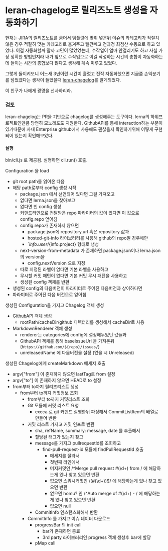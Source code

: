 # leran-chagelog로 릴리즈노트 생성을 자동화하기

현재는 JIRA의 릴리즈노트를 긁어서 템플릿에 맞춰 넣은뒤 이슈의 카테고리가 적절치 않은 경우 적절히 맞는 카테고리로 옮겨주고 뺄건빼고 전과정 최첨산 수동으로 하고 있었다.
이걸 자동화할까 말까 고민이 많았었는데, 수작업이 얼마 안걸리기도 하고 사실 가장 정확한 방법인지라 내가 앞으로 수작업으로 이걸 작성하는 시간의 총합이 자동화하는데 들이는 시간의 총합보다 많다고 생각해 계속 미루고 있었다.

그렇게 돌이켜보니 어느새 3년이란 시간이 흘렀고 진작 자동화했으면 지금쯤 손익분기를 넘었겠다는 생각이 들었을때 [leran-chagelog](https://github.com/lerna/lerna-changelog)를 알게되었다.

이 친구가 나에게 광명을 선사하리라.

### 검토
leran-chagelog는 PR을 기반으로 chagelog를 생성해주는 도구이다. lerna의 하위프로젝트인만큼 당연히 모노레포도 지원한다.
GithubAPI를 통해 interaction하는 부분이 있기때문에 사내 Enterprise github에서 사용해도 괜찮을지 확인하기위해 어떻게 구현되어 있는지 확인해보았다.

#### 실행
bin/cli.js 로 제공됨.
실행하면 cli.run() 호출.

Configuration 을 load
- git root path를 읽어온 다음
- 해당 path로부터 config 생성 시작
  - package.json 에서 선언되어 있다면 그걸 가져오고
  - 없다면 lerna.json을 찾아보고
  - 없다면 빈 config 생성
  - 커맨드라인으로 전달받은 repo 파라미터의 값이 있다면 이 값으로 config.repo 엎어침
  - config.repo가 존재하지 않으면
    - package.json에 repository.url 혹은 repository 값과
    - hosted-git-info 라이브러리를 사용해 github의 repo일 경우에만
    - `${info.user}/${info.project} 형태로 생성
  - next-version-from-metadata 가 존재하면 package.json이나 lerna.json의 version을 
    - config.nextVersion 으로 지정
  - 따로 지정된 라벨이 없다면 기본 라벨을 사용하고
  - 무시할 커밋 패턴이 없다면 기본 커밋 무시 패턴을 사용하고
  - 생성된 config 객체를 반환
- 생성된 config의 다음버전이 파라미터로 주어진 다음버전과 상이하다면
- 파라미터로 주어진 다음 버전으로 엎어침

생성된 Configuration을 가지고 Chagelog 객체 생성
- GithubAPI 객체 생성
  - rootPath/cacheDir/github 디렉터리를 생성해서 cacheDir로 사용
- MarkdownRenderer 객체 생성
  - renderer는 categories에 config에 설정해두었던 값들과
  - GithubAPI 객체를 통해 baseIssueUrl 을 가져온뒤 (`https://github.com/${repo}/issues/`)
  - unreleasedName 에 다음버전을 설정 (없을 시 Unreleased)

생성된 Chagelog에게 createMarkdown 메세지 호출
- argv["from"] 이 존재하지 않으면 lastTag로 from 설정
- argv["to"] 이 존재하지 않으면 HEAD로 to 설정
- from부터 to까지 릴리즈리스트 생성
  - from부터 to까지 커밋정보 조회
    -  from부터 to까지 커밋리스트 조회
      - Git 모듈에 커밋 리스트 요청
        - execa 로 git 커맨드 실행한뒤 파싱해서 CommitListItem의 배열로 만들어 반환
    - 커밋 리스트 가지고 커밋 인포로 변환
      - sha, refName, summary: message, date 를 추출해서
      - 할당된 태그가 있는지 찾고
      - message를 가지고 pullrequestId를 조회하고
        - find-pull-request-id 모듈에 findPullRequestId 호출
          - 메세지를 잘라서
          - 첫번째 라인에서
          - 머지커밋인 /^Merge pull request #(\d+) from / 에 해당하는게 있나 찾고 있으면 반환
          - 없으면 스쿼시커밋인 /\(#(\d+)\)$/ 에 해당하는게 있나 찾고 있으면 반환
          - 없으면 homu? 인 /^Auto merge of #(\d+) - / 에 해당하는게 있나 찾고 있으면 반환
          - 없으면 null
      - CommitInfo 인스턴스화해서 반환
    - CommitInfo 를 가지고 이슈 데이터 다운로드
      - progressBar 의 init call
        - bar가 존재하면 종료
        - 3rd party 라이브러리인 progress 객체 생성후 bar에 할당
      - pMap call
